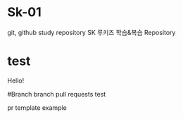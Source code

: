 # Sk-01
git, github study repository
SK 루키즈 학습&복습 Repository
# test
Hello! 

#Branch
branch pull requests test

pr template example
